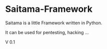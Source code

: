 # Saitama-Framework
Saitama is a little Framework written in Python.

It can be used for pentesting, hacking ...

V 0.1
